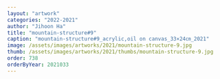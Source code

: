```yaml
---
layout: "artwork"
categories: "2022-2021"
author: "Jihoon Ha"
title: "mountain-structure#9"
caption: "mountain-structure#9_acrylic,oil on canvas_33×24㎝_2021"
image: /assets/images/artworks/2021/mountain-structure-9.jpg
thumb: /assets/images/artworks/2021/thumbs/mountain-structure-9.jpg
order: 738
orderByYear: 2021033
---
```

